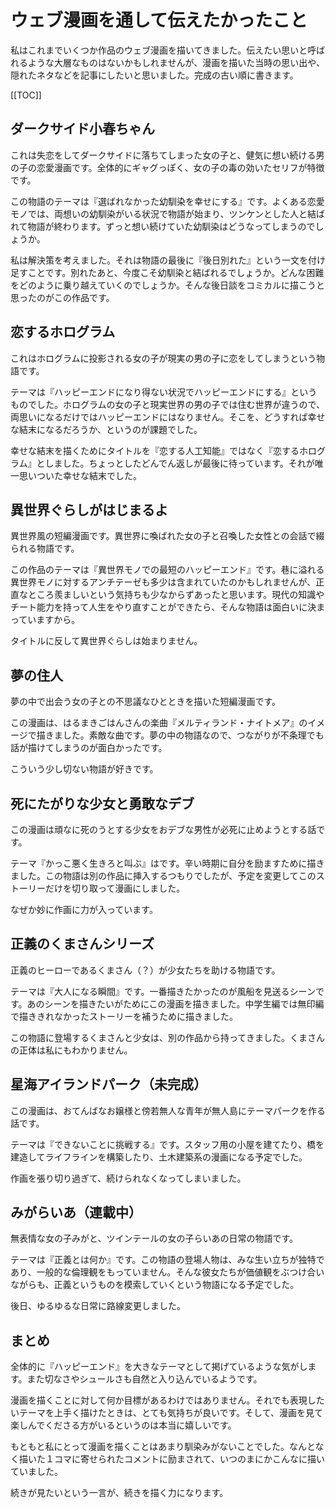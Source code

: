 # ウェブ漫画を通して伝えたかったこと

私はこれまでいくつか作品のウェブ漫画を描いてきました。伝えたい思いと呼ばれるような大層なものはないかもしれませんが、漫画を描いた当時の思い出や、隠れたネタなどを記事にしたいと思いました。完成の古い順に書きます。

[[TOC]]

## ダークサイド小春ちゃん

これは失恋をしてダークサイドに落ちてしまった女の子と、健気に想い続ける男の子の恋愛漫画です。全体的にギャグっぽく、女の子の毒の効いたセリフが特徴です。

この物語のテーマは『選ばれなかった幼馴染を幸せにする』です。よくある恋愛モノでは、両想いの幼馴染がいる状況で物語が始まり、ツンケンとした人と結ばれて物語が終わります。ずっと想い続けていた幼馴染はどうなってしまうのでしょうか。

私は解決策を考えました。それは物語の最後に『後日別れた』という一文を付け足すことです。別れたあと、今度こそ幼馴染と結ばれるでしょうか。どんな困難をどのように乗り越えていくのでしょうか。そんな後日談をコミカルに描こうと思ったのがこの作品です。

## 恋するホログラム

これはホログラムに投影される女の子が現実の男の子に恋をしてしまうという物語です。

テーマは『ハッピーエンドになり得ない状況でハッピーエンドにする』というものでした。ホログラムの女の子と現実世界の男の子では住む世界が違うので、両思いになるだけではハッピーエンドにはなりません。そこを、どうすれば幸せな結末になるだろうか、というのが課題でした。

幸せな結末を描くためにタイトルを『恋する人工知能』ではなく『恋するホログラム』としました。ちょっとしたどんでん返しが最後に待っています。それが唯一思いついた幸せな結末でした。

## 異世界ぐらしがはじまるよ

異世界風の短編漫画です。異世界に喚ばれた女の子と召喚した女性との会話で綴られる物語です。

この作品のテーマは『異世界モノでの最短のハッピーエンド』です。巷に溢れる異世界モノに対するアンチテーゼも多少は含まれていたのかもしれませんが、正直なところ羨ましいという気持ちも少なからずあったと思います。現代の知識やチート能力を持って人生をやり直すことができたら、そんな物語は面白いに決まっていますから。

タイトルに反して異世界ぐらしは始まりません。

## 夢の住人

夢の中で出会う女の子との不思議なひとときを描いた短編漫画です。

この漫画は、はるまきごはんさんの楽曲『メルティランド・ナイトメア』のイメージで描きました。素敵な曲です。夢の中の物語なので、つながりが不条理でも話が描けてしまうのが面白かったです。

こういう少し切ない物語が好きです。

## 死にたがりな少女と勇敢なデブ

この漫画は頑なに死のうとする少女をおデブな男性が必死に止めようとする話です。

テーマ『かっこ悪く生きろと叫ぶ』はです。辛い時期に自分を励ますために描きました。この物語は別の作品に挿入するつもりでしたが、予定を変更してこのストーリーだけを切り取って漫画にしました。

なぜか妙に作画に力が入っています。

## 正義のくまさんシリーズ

正義のヒーローであるくまさん（？）が少女たちを助ける物語です。

テーマは『大人になる瞬間』です。一番描きたかったのが風船を見送るシーンです。あのシーンを描きたいがためにこの漫画を描きました。中学生編では無印編で描ききれなかったストーリーを補うために描きました。

この物語に登場するくまさんと少女は、別の作品から持ってきました。くまさんの正体は私にもわかりません。

## 星海アイランドパーク（未完成）

この漫画は、おてんばなお嬢様と傍若無人な青年が無人島にテーマパークを作る話です。

テーマは『できないことに挑戦する』です。スタッフ用の小屋を建てたり、橋を建造してライフラインを構築したり、土木建築系の漫画になる予定でした。

作画を張り切り過ぎて、続けられなくなってしまいました。

## みがらいあ（連載中）

無表情な女の子みがと、ツインテールの女の子らいあの日常の物語です。

テーマは『正義とは何か』です。この物語の登場人物は、みな生い立ちが独特であり、一般的な倫理観をもっていません。そんな彼女たちが価値観をぶつけ合いながらも、正義というものを模索していくという物語になる予定でした。

後日、ゆるゆるな日常に路線変更しました。

## まとめ

全体的に『ハッピーエンド』を大きなテーマとして掲げているような気がします。また切なさやシュールさも自然と入り込んでいるようです。

漫画を描くことに対して何か目標があるわけではありません。それでも表現したいテーマを上手く描けたときは、とても気持ちが良いです。そして、漫画を見て楽しんでくださる方がいるというのは本当に嬉しいです。

もともと私にとって漫画を描くことはあまり馴染みがないことでした。なんとなく描いた１コマに寄せられたコメントに励まされて、いつのまにかこんなに描いていました。

続きが見たいという一言が、続きを描く力になります。